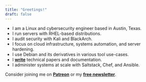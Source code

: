 ```yaml
---
title: "Greetings!"
draft: false
---
```


* I am a Linux and cybersecurity engineer based in Austin, Texas. 
* I run servers with RHEL-based distributions. 
* I audit security with Kali and BlackArch. 
* I focus on cloud infrastructure, systems automation, and server hardening. 
* I use Debian and its derivatives in various tool use-cases. 
* I **[write](https://www.putorius.net/author/mtatum)** technical papers and documentation. 
* I administer systems at scale with Saltstack, Chef, and Ansible.

Consider joining me on **[Patreon](https://patreon.com/linuxathome)** or my **[free newsletter](https://amaadmichael.substack.com/welcome/)**.
